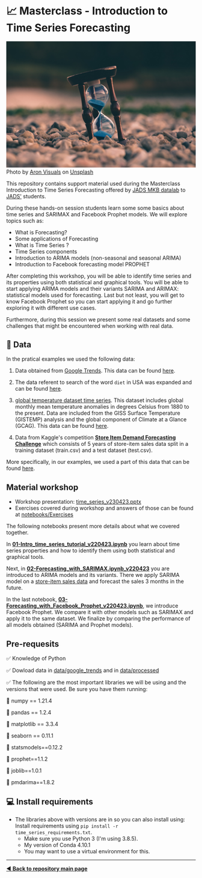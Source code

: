 # :chart_with_upwards_trend: Masterclass - Introduction to Time Series Forecasting

![](https://github.com/MKB-Datalab/workshop_ts_forecasting/blob/master/images/aron-visuals-BXOXnQ26B7o-unsplash.jpg)
Photo by <a href="https://unsplash.com/@aronvisuals?utm_source=unsplash&utm_medium=referral&utm_content=creditCopyText">Aron Visuals</a> on <a href="https://unsplash.com/@aronvisuals?utm_source=unsplash&utm_medium=referral&utm_content=creditCopyText">Unsplash</a>

This repository contains support material used during the Masterclass Introduction to Time Series Forecasting offered by [JADS MKB datalab](https://www.jadsmkbdatalab.nl/) to [JADS'](https://www.jads.nl/) students.

During these hands-on session students learn some some basics about time series and SARIMAX and Facebook Prophet models. We will explore topics such as:

* What is Forecasting?
* Some applications of Forecasting
* What is Time Series ?
* Time Series components
* Introduction to ARIMA models (non-seasonal and seasonal ARIMA)
* Introduction to Facebook forecasting model PROPHET

After completing this workshop, you will be able to identify time series and its properties using both statistical and graphical tools. You will be able to start applying ARIMA models and their variants SARIMA and ARIMAX: statistical models used for forecasting. Last but not least, you will get to know Facebook Prophet so you can start applying it and go further exploring it with different use cases.
  
Furthermore, during this session we present some real datasets and some challenges that might be encountered when working with real data.

## :file_folder: Data

In the pratical examples we used the following data:

1. Data obtained from [Google Trends](https://trends.google.com/trends/). This data can be found [here](https://github.com/MKB-Datalab/workshop_ts_forecasting/tree/master/data/google_trends).

2. The data referent to search of the word `diet` in USA was expanded and can be found [here](https://github.com/MKB-Datalab/workshop_ts_forecasting/blob/master/data/processed/diet_USA_2016_2023.csv).

3. [global temperature dataset time series](https://datahub.io/core/global-temp#data). This dataset includes global monthly mean temperature anomalies in degrees Celsius from 1880 to the present. Data are included from the GISS Surface Temperature (GISTEMP) analysis and the global component of Climate at a Glance (GCAG). This data can be found [here](https://github.com/MKB-Datalab/workshop_ts_forecasting/blob/master/data/monthly_csv.csv).

4. Data from Kaggle's competition [**Store Item Demand Forecasting Challenge**](https://www.kaggle.com/c/demand-forecasting-kernels-only) which consists of 5 years of store-item sales data split in a training dataset (train.csv) and a test dataset (test.csv). 

More specifically, in our examples, we used a part of this data that can be found [here](https://github.com/MKB-Datalab/workshop_ts_forecasting/tree/master/data/processed).

## Material workshop

* Workshop presentation: [time_series_v230423.pptx](https://github.com/MKB-Datalab/workshop_ts_forecasting/blob/master/docs/time_series_v230423.pptx)
* Exercises covered during workshop and answers of those can be found at [notebooks/Exercises](https://github.com/MKB-Datalab/workshop_ts_forecasting/tree/master/notebooks/Exercises)

The following notebooks present more details about what we covered together.

In **[01-Intro_time_series_tutorial_v220423.ipynb](https://github.com/MKB-Datalab/workshop_ts_forecasting/blob/master/notebooks/01-Intro_time_series_tutorial_v220423.ipynb)** you learn about time series properties and how to identify them using both statistical and graphical tools.

Next, in **[02-Forecasting_with_SARIMAX.ipynb_v220423](https://github.com/MKB-Datalab/workshop_ts_forecasting/blob/master/notebooks/02-Forecasting_with_SARIMAX.ipynb_v220423)** you are introduced to ARIMA models and its variants. There we apply SARIMA model on a [store-item sales data](https://www.kaggle.com/c/demand-forecasting-kernels-only) and forecast the sales 3 months in the future.

In the last notebook, **[03-Forecasting_with_Facebook_Prophet_v220423.ipynb](https://github.com/MKB-Datalab/workshop_ts_forecasting/blob/master/notebooks/03-Forecasting_with_Facebook_Prophet_v220423.ipynb)**, we introduce Facebook Prophet. We compare it with other models such as SARIMAX and apply it to the same dataset. We finalize by comparing the performance of all models obtained (SARIMA and Prophet models).

 
## Pre-requesits

:white_check_mark: Knowledge of Python

:white_check_mark: Dowload data in [data/google_trends](https://github.com/MKB-Datalab/workshop_ts_forecasting/tree/master/data/google_trends) and in [data/processed](https://github.com/MKB-Datalab/workshop_ts_forecasting/tree/master/data/processed)

:white_check_mark: The following are the most important libraries we will be using and the versions that were used. Be sure you have them running:

:wrench: numpy == 1.21.4

:wrench: pandas == 1.2.4

:wrench: matplotlib == 3.3.4

:wrench: seaborn == 0.11.1

:wrench: statsmodels==0.12.2

:wrench: prophet==1.1.2

:wrench: joblib==1.0.1

:wrench: pmdarima==1.8.2

## :computer: Install requirements
* The libraries above with versions are in so you can also install using: Install requirements using `pip install -r time_series_requirements.txt`.
  * Make sure you use Python 3 (I'm using 3.8.5).
  * My version of Conda 4.10.1
  * You may want to use a virtual environment for this.

-------------------------------------
[:arrow_backward: **Back to repository main page**](https://github.com/MKB-Datalab/mkbdatalab_knowledge_repository_main)